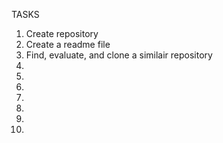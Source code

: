 TASKS

1) Create repository 
2) Create a readme file
3) Find, evaluate, and clone a similair repository 
4) 
5)
6)
7)
8)
9)
10)

